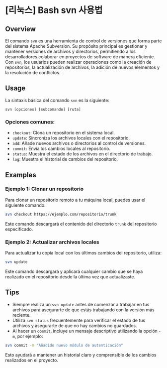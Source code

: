 # [리눅스] Bash svn 사용법

## Overview
El comando `svn` es una herramienta de control de versiones que forma parte del sistema Apache Subversion. Su propósito principal es gestionar y mantener versiones de archivos y directorios, permitiendo a los desarrolladores colaborar en proyectos de software de manera eficiente. Con `svn`, los usuarios pueden realizar operaciones como la creación de repositorios, la actualización de archivos, la adición de nuevos elementos y la resolución de conflictos.

## Usage
La sintaxis básica del comando `svn` es la siguiente:

```
svn [opciones] [subcomando] [ruta]
```

### Opciones comunes:
- `checkout`: Clona un repositorio en el sistema local.
- `update`: Sincroniza los archivos locales con el repositorio.
- `add`: Añade nuevos archivos o directorios al control de versiones.
- `commit`: Envía los cambios locales al repositorio.
- `status`: Muestra el estado de los archivos en el directorio de trabajo.
- `log`: Muestra el historial de cambios del repositorio.

## Examples
### Ejemplo 1: Clonar un repositorio
Para clonar un repositorio remoto a tu máquina local, puedes usar el siguiente comando:

```bash
svn checkout https://ejemplo.com/repositorio/trunk
```

Este comando descargará el contenido del directorio `trunk` del repositorio especificado.

### Ejemplo 2: Actualizar archivos locales
Para actualizar tu copia local con los últimos cambios del repositorio, utiliza:

```bash
svn update
```

Este comando descargará y aplicará cualquier cambio que se haya realizado en el repositorio desde la última vez que actualizaste.

## Tips
- Siempre realiza un `svn update` antes de comenzar a trabajar en tus archivos para asegurarte de que estás trabajando con la versión más reciente.
- Utiliza `svn status` frecuentemente para verificar el estado de tus archivos y asegurarte de que no hay cambios no guardados.
- Al hacer un `commit`, incluye un mensaje descriptivo utilizando la opción `-m`, por ejemplo:

```bash
svn commit -m "Añadido nuevo módulo de autenticación"
```

Esto ayudará a mantener un historial claro y comprensible de los cambios realizados en el proyecto.